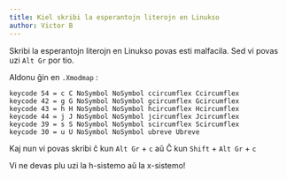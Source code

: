 ```yaml
---
title: Kiel skribi la esperantojn literojn en Linukso
author: Victor B
---
```


Skribi la esperantojn literojn en Linukso povas esti malfacila. Sed vi povas uzi `Alt Gr` por tio.

Aldonu ĝin en `.Xmodmap` :

```
keycode 54 = c C NoSymbol NoSymbol ccircumflex Ccircumflex
keycode 42 = g G NoSymbol NoSymbol gcircumflex Gcircumflex
keycode 43 = h H NoSymbol NoSymbol hcircumflex Hcircumflex
keycode 44 = j J NoSymbol NoSymbol jcircumflex Jcircumflex
keycode 39 = s S NoSymbol NoSymbol scircumflex Scircumflex
keycode 30 = u U NoSymbol NoSymbol ubreve Ubreve
```

Kaj nun vi povas skribi ĉ kun `Alt Gr` + `c` aŭ Ĉ kun `Shift` + `Alt Gr` + `c`

Vi ne devas plu uzi la h-sistemo aŭ la x-sistemo!
